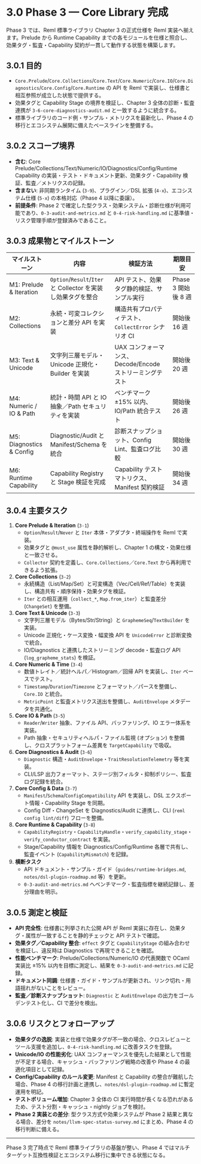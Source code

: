 # 3.0 Phase 3 — Core Library 完成

Phase 3 では、Reml 標準ライブラリ Chapter 3 の正式仕様を Reml 実装へ揃えます。Prelude から Runtime Capability までの各モジュールを仕様と照合し、効果タグ・監査・Capability 契約が一貫して動作する状態を構築します。

## 3.0.1 目的
- `Core.Prelude`/`Core.Collections`/`Core.Text`/`Core.Numeric`/`Core.IO`/`Core.Diagnostics`/`Core.Config`/`Core.Runtime` の API を Reml で実装し、仕様書と相互参照が成立した状態で提供する。
- 効果タグと Capability Stage の境界を検証し、Chapter 3 全体の診断・監査連携が `3-6-core-diagnostics-audit.md` と一致するように統合する。
- 標準ライブラリのコード例・サンプル・メトリクスを最新化し、Phase 4 の移行とエコシステム展開に備えたベースラインを整備する。

## 3.0.2 スコープ境界
- **含む**: Core Prelude/Collections/Text/Numeric/IO/Diagnostics/Config/Runtime Capability の実装・テスト・ドキュメント更新、効果タグ・Capability 検証、監査／メトリクスの記録。
- **含まない**: 非同期ランタイム (`3-9`)、プラグイン／DSL 拡張 (`4-x`)、エコシステム仕様 (`5-x`) の本格対応（Phase 4 以降に委譲）。
- **前提条件**: Phase 2 で確定した型クラス・効果システム・診断仕様が利用可能であり、`0-3-audit-and-metrics.md` と `0-4-risk-handling.md` に基準値・リスク管理手順が登録済みであること。

## 3.0.3 成果物とマイルストーン
| マイルストーン | 内容 | 検証方法 | 期限目安 |
|----------------|------|----------|----------|
| M1: Prelude & Iteration | `Option`/`Result`/`Iter` と Collector を実装し効果タグを整合 | API テスト、効果タグ静的検証、サンプル実行 | Phase 3 開始後 8 週 |
| M2: Collections | 永続・可変コレクションと差分 API を実装 | 構造共有プロパティテスト、`CollectError` シナリオ CI | 開始後 16 週 |
| M3: Text & Unicode | 文字列三層モデル・Unicode 正規化・Builder を実装 | UAX コンフォーマンス、Decode/Encode ストリーミングテスト | 開始後 20 週 |
| M4: Numeric / IO & Path | 統計・時間 API と IO 抽象／Path セキュリティを実装 | ベンチマーク ±15% 以内、IO/Path 統合テスト | 開始後 26 週 |
| M5: Diagnostics & Config | Diagnostic/Audit と Manifest/Schema を統合 | 診断スナップショット、Config Lint、監査ログ比較 | 開始後 30 週 |
| M6: Runtime Capability | Capability Registry と Stage 検証を完成 | Capability テストマトリクス、Manifest 契約検証 | 開始後 34 週 |

## 3.0.4 主要タスク

1. **Core Prelude & Iteration** (`3-1`)
   - `Option`/`Result`/`Never` と `Iter` 本体・アダプタ・終端操作を Reml で実装。
   - 効果タグと `@must_use` 属性を静的解析し、Chapter 1 の構文・効果仕様と一致させる。
   - `Collector` 契約を定義し、`Core.Collections`／`Core.Text` から再利用できるよう拡張。
2. **Core Collections** (`3-2`)
   - 永続構造（List/Map/Set）と可変構造（Vec/Cell/Ref/Table）を実装し、構造共有・順序保持・効果タグを検証。
   - `Iter` との相互運用（`collect_*`, `Map.from_iter`）と監査差分 (`ChangeSet`) を整備。
3. **Core Text & Unicode** (`3-3`)
   - 文字列三層モデル（Bytes/Str/String）と `GraphemeSeq`/`TextBuilder` を実装。
   - Unicode 正規化・ケース変換・幅変換 API を `UnicodeError` と診断変換で統合。
   - IO/Diagnostics と連携したストリーミング decode・監査ログ API (`log_grapheme_stats`) を検証。
4. **Core Numeric & Time** (`3-4`)
   - 数値トレイト／統計ヘルパ／Histogram／回帰 API を実装し、`Iter` ベースでテスト。
   - `Timestamp`/`Duration`/`Timezone` とフォーマット／パースを整備し、`Core.IO` と統合。
   - `MetricPoint` と監査メトリクス送出を整備し、`AuditEnvelope` メタデータを共通化。
5. **Core IO & Path** (`3-5`)
   - `Reader`/`Writer` 抽象、ファイル API、バッファリング、IO エラー体系を実装。
   - Path 抽象・セキュリティヘルパ・ファイル監視 (オプション) を整備し、クロスプラットフォーム差異を `TargetCapability` で吸収。
6. **Core Diagnostics & Audit** (`3-6`)
   - `Diagnostic` 構造・`AuditEnvelope`・`TraitResolutionTelemetry` 等を実装。
   - CLI/LSP 出力フォーマット、ステージ別フィルタ・抑制ポリシー、監査ログ記録を統合。
7. **Core Config & Data** (`3-7`)
   - `Manifest`/`Schema`/`ConfigCompatibility` API を実装し、DSL エクスポート情報・Capability Stage を同期。
   - Config Diff・ChangeSet を Diagnostics/Audit に連携し、CLI (`reml config lint/diff`) フローを整備。
8. **Core Runtime & Capability** (`3-8`)
   - `CapabilityRegistry`・`CapabilityHandle`・`verify_capability_stage`・`verify_conductor_contract` を実装。
   - Stage/Capability 情報を Diagnostics/Config/Runtime 各層で共有し、監査イベント (`CapabilityMismatch`) を記録。
9. **横断タスク**
   - API ドキュメント・サンプル・ガイド（`guides/runtime-bridges.md`, `notes/dsl-plugin-roadmap.md` 等）を更新。
   - `0-3-audit-and-metrics.md` へベンチマーク・監査指標を継続記録し、差分理由を明示。

## 3.0.5 測定と検証
- **API 完全性**: 仕様書に列挙された公開 API が Reml 実装に存在し、効果タグ・属性が一致することを静的チェックと API テストで確認。
- **効果タグ／Capability 整合**: `effect` タグと `CapabilityStage` の組み合わせを検証し、違反時は Diagnostics で再現できることを確認。
- **性能ベンチマーク**: Prelude/Collections/Numeric/IO の代表関数で OCaml 実装比 ±15% 以内を目標に測定し、結果を `0-3-audit-and-metrics.md` に記録。
- **ドキュメント同調**: 仕様書・ガイド・サンプルが更新され、リンク切れ・用語揺れがないことをレビュー。
- **監査／診断スナップショット**: `Diagnostic` と `AuditEnvelope` の出力をゴールデンテスト化し、CI で差分を検出。

## 3.0.6 リスクとフォローアップ
- **効果タグの逸脱**: 実装と仕様で効果タグが不一致の場合、クロスレビューとツール支援を追加し、`0-4-risk-handling.md` に改善タスクを登録。
- **Unicode/IO の性能劣化**: UAX コンフォーマンスを優先した結果として性能が不足する場合、キャッシュ・バッファリング戦略の改善や Phase 4 の最適化項目として記録。
- **Config/Capability のルール変更**: Manifest と Capability の整合が難航した場合、Phase 4 の移行計画と連携し、`notes/dsl-plugin-roadmap.md` に暫定運用を明記。
- **テストボリューム増加**: Chapter 3 全体の CI 実行時間が長くなる恐れがあるため、テスト分割・キャッシュ・nightly ジョブを検討。
- **Phase 2 実装との差分**: 型クラス方式や効果システムが Phase 2 結果と異なる場合、差分を `notes/llvm-spec-status-survey.md` にまとめ、Phase 4 の移行判断に備える。

---

Phase 3 完了時点で Reml 標準ライブラリの基盤が整い、Phase 4 ではマルチターゲット互換性検証とエコシステム移行に集中できる状態になる。
